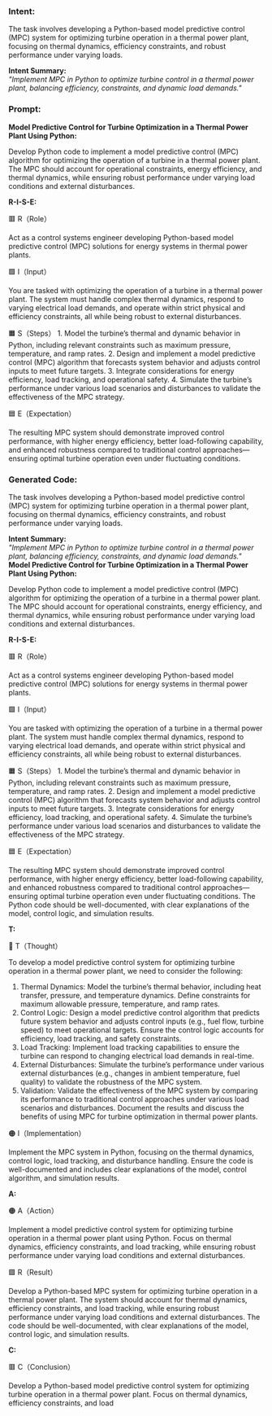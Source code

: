 ### Intent:
The task involves developing a Python-based model predictive control (MPC) system for optimizing turbine operation in a thermal power plant, focusing on thermal dynamics, efficiency constraints, and robust performance under varying loads.  

**Intent Summary:**  
*"Implement MPC in Python to optimize turbine control in a thermal power plant, balancing efficiency, constraints, and dynamic load demands."*

### Prompt:
**Model Predictive Control for Turbine Optimization in a Thermal Power Plant Using Python:**

Develop Python code to implement a model predictive control (MPC) algorithm for optimizing the operation of a turbine in a thermal power plant. The MPC should account for operational constraints, energy efficiency, and thermal dynamics, while ensuring robust performance under varying load conditions and external disturbances.

**R-I-S-E:**

🟥 R（Role）

Act as a control systems engineer developing Python-based model predictive control (MPC) solutions for energy systems in thermal power plants.

🟩 I（Input）

You are tasked with optimizing the operation of a turbine in a thermal power plant. The system must handle complex thermal dynamics, respond to varying electrical load demands, and operate within strict physical and efficiency constraints, all while being robust to external disturbances.

🟧 S（Steps）
	1.	Model the turbine’s thermal and dynamic behavior in Python, including relevant constraints such as maximum pressure, temperature, and ramp rates.
	2.	Design and implement a model predictive control (MPC) algorithm that forecasts system behavior and adjusts control inputs to meet future targets.
	3.	Integrate considerations for energy efficiency, load tracking, and operational safety.
	4.	Simulate the turbine’s performance under various load scenarios and disturbances to validate the effectiveness of the MPC strategy.

🟦 E（Expectation）

The resulting MPC system should demonstrate improved control performance, with higher energy efficiency, better load-following capability, and enhanced robustness compared to traditional control approaches—ensuring optimal turbine operation even under fluctuating conditions.

### Generated Code:
The task involves developing a Python-based model predictive control (MPC) system for optimizing turbine operation in a thermal power plant, focusing on thermal dynamics, efficiency constraints, and robust performance under varying loads.  

**Intent Summary:**  
*"Implement MPC in Python to optimize turbine control in a thermal power plant, balancing efficiency, constraints, and dynamic load demands."*
**Model Predictive Control for Turbine Optimization in a Thermal Power Plant Using Python:**

Develop Python code to implement a model predictive control (MPC) algorithm for optimizing the operation of a turbine in a thermal power plant. The MPC should account for operational constraints, energy efficiency, and thermal dynamics, while ensuring robust performance under varying load conditions and external disturbances.

**R-I-S-E:**

🟥 R（Role）

Act as a control systems engineer developing Python-based model predictive control (MPC) solutions for energy systems in thermal power plants.

🟩 I（Input）

You are tasked with optimizing the operation of a turbine in a thermal power plant. The system must handle complex thermal dynamics, respond to varying electrical load demands, and operate within strict physical and efficiency constraints, all while being robust to external disturbances.

🟧 S（Steps）
	1.	Model the turbine’s thermal and dynamic behavior in Python, including relevant constraints such as maximum pressure, temperature, and ramp rates.
	2.	Design and implement a model predictive control (MPC) algorithm that forecasts system behavior and adjusts control inputs to meet future targets.
	3.	Integrate considerations for energy efficiency, load tracking, and operational safety.
	4.	Simulate the turbine’s performance under various load scenarios and disturbances to validate the effectiveness of the MPC strategy.

🟦 E（Expectation）

The resulting MPC system should demonstrate improved control performance, with higher energy efficiency, better load-following capability, and enhanced robustness compared to traditional control approaches—ensuring optimal turbine operation even under fluctuating conditions. The Python code should be well-documented, with clear explanations of the model, control logic, and simulation results.

**T:**

🔴 T（Thought）

To develop a model predictive control system for optimizing turbine operation in a thermal power plant, we need to consider the following:

1.	Thermal Dynamics: Model the turbine’s thermal behavior, including heat transfer, pressure, and temperature dynamics. Define constraints for maximum allowable pressure, temperature, and ramp rates.
2.	Control Logic: Design a model predictive control algorithm that predicts future system behavior and adjusts control inputs (e.g., fuel flow, turbine speed) to meet operational targets. Ensure the control logic accounts for efficiency, load tracking, and safety constraints.
3.	Load Tracking: Implement load tracking capabilities to ensure the turbine can respond to changing electrical load demands in real-time.
4.	External Disturbances: Simulate the turbine’s performance under various external disturbances (e.g., changes in ambient temperature, fuel quality) to validate the robustness of the MPC system.
5.	Validation: Validate the effectiveness of the MPC system by comparing its performance to traditional control approaches under various load scenarios and disturbances. Document the results and discuss the benefits of using MPC for turbine optimization in thermal power plants.

🟠 I（Implementation）

Implement the MPC system in Python, focusing on the thermal dynamics, control logic, load tracking, and disturbance handling. Ensure the code is well-documented and includes clear explanations of the model, control algorithm, and simulation results.

**A:**

🟠 A（Action）

Implement a model predictive control system for optimizing turbine operation in a thermal power plant using Python. Focus on thermal dynamics, efficiency constraints, and load tracking, while ensuring robust performance under varying load conditions and external disturbances.

🟩 R（Result）

Develop a Python-based MPC system for optimizing turbine operation in a thermal power plant. The system should account for thermal dynamics, efficiency constraints, and load tracking, while ensuring robust performance under varying load conditions and external disturbances. The code should be well-documented, with clear explanations of the model, control logic, and simulation results.

**C:**

🟥 C（Conclusion）

Develop a Python-based model predictive control system for optimizing turbine operation in a thermal power plant. Focus on thermal dynamics, efficiency constraints, and load
